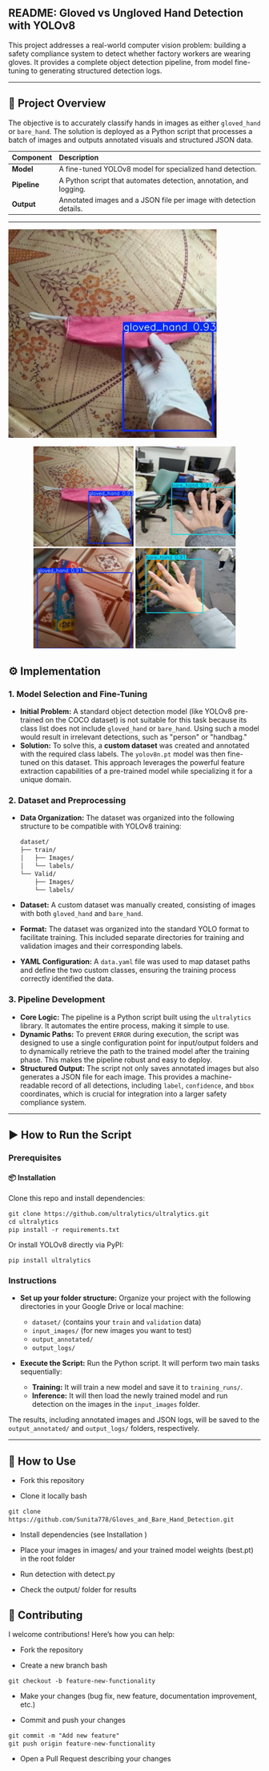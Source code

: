 ## README: Gloved vs Ungloved Hand Detection with YOLOv8
This project addresses a real-world computer vision problem: building a safety compliance system to detect whether factory workers are wearing gloves. It provides a complete object detection pipeline, from model fine-tuning to generating structured detection logs.

***
## 🚀 Project Overview

The objective is to accurately classify hands in images as either `gloved_hand` or `bare_hand`. The solution is deployed as a Python script that processes a batch of images and outputs annotated visuals and structured JSON data.

| Component | Description |
| :--- | :--- |
| **Model** | A fine-tuned YOLOv8 model for specialized hand detection. |
| **Pipeline** | A Python script that automates detection, annotation, and logging. |
| **Output** | Annotated images and a JSON file per image with detection details. |

***

![Output](https://github.com/Sunita778/Gloves_and_Bare_Hand_Detection/blob/main/output_annotated/runs/1596612561735_jpg.rf.5bbba331bbbf08b7bf69eab7729db958.jpg)

<p align="center">
  <img src="https://github.com/Sunita778/Gloves_and_Bare_Hand_Detection/blob/main/output_annotated/runs/1596612561735_jpg.rf.5bbba331bbbf08b7bf69eab7729db958.jpg" width="200"/>
  <img src="https://github.com/Sunita778/Gloves_and_Bare_Hand_Detection/blob/main/output_annotated/runs/IMG20220224162651_jpg.rf.047066a84a7c1a7390953cbc3ac24ce0.jpg" width="200"/>
  <img src="https://github.com/Sunita778/Gloves_and_Bare_Hand_Detection/blob/main/output_annotated/runs/1597378231696_jpg.rf.22442a29caf1a827dd387f8f31acbb72.jpg" width="200"/>
  <img src="https://github.com/Sunita778/Gloves_and_Bare_Hand_Detection/blob/main/output_annotated/runs/IMG20220224173903_jpg.rf.a86d604e03b8a96a9ef8580d6f4a69fa.jpg" width="200"/>
</p>


## ⚙️ Implementation

### 1. Model Selection and Fine-Tuning

* **Initial Problem:** A standard object detection model (like YOLOv8 pre-trained on the COCO dataset) is not suitable for this task because its class list does not include `gloved_hand` or `bare_hand`. Using such a model would result in irrelevant detections, such as "person" or "handbag." 
* **Solution:** To solve this, a **custom dataset** was created and annotated with the required class labels. The `yolov8n.pt` model was then fine-tuned on this dataset. This approach leverages the powerful feature extraction capabilities of a pre-trained model while specializing it for a unique domain.

### 2. Dataset and Preprocessing

* **Data Organization:** The dataset was organized into the following structure to be compatible with YOLOv8 training:
    ```
    dataset/
    ├── train/
    │   ├── Images/
    │   └── labels/
    └── Valid/
        ├── Images/
        └── labels/
    ```

* **Dataset:** A custom dataset was manually created, consisting of images with both `gloved_hand` and `bare_hand`.
* **Format:** The dataset was organized into the standard YOLO format to facilitate training. This included separate directories for training and validation images and their corresponding labels.
* **YAML Configuration:** A `data.yaml` file was used to map dataset paths and define the two custom classes, ensuring the training process correctly identified the data.

### 3. Pipeline Development

* **Core Logic:** The pipeline is a Python script built using the `ultralytics` library. It automates the entire process, making it simple to use.
* **Dynamic Paths:** To prevent `ERROR` during execution, the script was designed to use a single configuration point for input/output folders and to dynamically retrieve the path to the trained model after the training phase. This makes the pipeline robust and easy to deploy.
* **Structured Output:** The script not only saves annotated images but also generates a JSON file for each image. This provides a machine-readable record of all detections, including `label`, `confidence`, and `bbox` coordinates, which is crucial for integration into a larger safety compliance system.

***

## ▶️ How to Run the Script

### Prerequisites

#### 📦 Installation

Clone this repo and install dependencies:
```
git clone https://github.com/ultralytics/ultralytics.git
cd ultralytics
pip install -r requirements.txt
```
Or install YOLOv8 directly via PyPI:
```
pip install ultralytics
```

### Instructions

*  **Set up your folder structure:** Organize your project with the following directories in your Google Drive or local machine:
    * `dataset/` (contains your `train` and `validation` data)
    * `input_images/` (for new images you want to test)
    * `output_annotated/`
    * `output_logs/`


*  **Execute the Script:** Run the Python script. It will perform two main tasks sequentially:
    * **Training:** It will train a new model and save it to `training_runs/`.
    * **Inference:** It will then load the newly trained model and run detection on the images in the `input_images` folder.

The results, including annotated images and JSON logs, will be saved to the `output_annotated/` and `output_logs/` folders, respectively.

-----


## 🙌 How to Use

- Fork this repository

- Clone it locally
bash
```
git clone https://github.com/Sunita778/Gloves_and_Bare_Hand_Detection.git
```

- Install dependencies (see Installation
)

- Place your images in images/ and your trained model weights (best.pt) in the root folder

- Run detection with detect.py

- Check the output/ folder for results


## 🤝 Contributing

I welcome contributions! Here’s how you can help:

- Fork the repository

- Create a new branch
bash
```
git checkout -b feature-new-functionality
```

- Make your changes (bug fix, new feature, documentation improvement, etc.)

- Commit and push your changes
```
git commit -m "Add new feature"
git push origin feature-new-functionality
```

- Open a Pull Request describing your changes